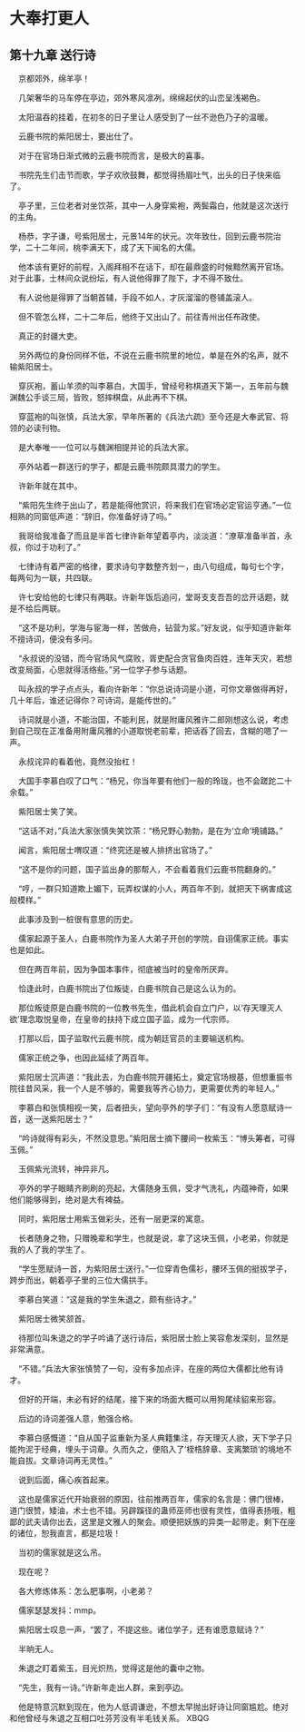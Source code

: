 # 大奉打更人 
 ## 第十九章 送行诗
     京都郊外，绵羊亭！

    几架奢华的马车停在亭边，郊外寒风凛冽，绵绵起伏的山峦呈浅褐色。

    太阳温吞的挂着，在初冬的日子里让人感受到了一丝不逊色乃子的温暖。

    云鹿书院的紫阳居士，要出仕了。

    对于在官场日渐式微的云鹿书院而言，是极大的喜事。

    书院先生们击节而歌，学子欢欣鼓舞，都觉得扬眉吐气，出头的日子快来临了。

    亭子里，三位老者对坐饮茶，其中一人身穿紫袍，两鬓霜白，他就是这次送行的主角。

    杨恭，字子谦，号紫阳居士，元景14年的状元。次年致仕，回到云鹿书院治学，二十二年间，桃李满天下，成了天下闻名的大儒。

    他本该有更好的前程，入阁拜相不在话下，却在最鼎盛的时候黯然离开官场。对于此事，士林间众说纷坛，有人说他得罪了陛下，才不得不致仕。

    有人说他是得罪了当朝首辅，手段不如人，才灰溜溜的卷铺盖滚人。

    但不管怎么样，二十二年后，他终于又出山了。前往青州出任布政使。

    真正的封疆大吏。

    另外两位的身份同样不低，不说在云鹿书院里的地位，单是在外的名声，就不输紫阳居士。

    穿灰袍，蓄山羊须的叫李慕白，大国手，曾经号称棋道天下第一，五年前与魏渊魏公手谈三局，皆败，怒摔棋盘，从此再不下棋。

    穿蓝袍的叫张慎，兵法大家，早年所著的《兵法六疏》至今还是大奉武官、将领的必读刊物。

    是大奉唯一一位可以与魏渊相提并论的兵法大家。

    亭外站着一群送行的学子，都是云鹿书院颇具潜力的学生。

    许新年就在其中。

    “紫阳先生终于出山了，若是能得他赏识，将来我们在官场必定官运亨通。”一位相熟的同窗低声道：“辞旧，你准备好诗了吗。”

    我哥给我准备了而且是半首七律许新年望着亭内，淡淡道：“潦草准备半首，永叔，你过于功利了。”

    七律诗有着严密的格律，要求诗句字数整齐划一，由八句组成，每句七个字，每两句为一联，共四联。

    许七安给他的七律只有两联。许新年饭后追问，堂哥支支吾吾的岔开话题，就是不给后两联。

    “这不是功利，学海与宦海一样，苦做舟，钻营为浆。”好友说，似乎知道许新年不擅诗词，便没有多问。

    “永叔说的没错，而今官场风气腐败，胥吏配合贪官鱼肉百姓，连年天灾，若想改变局面，心思就得活络些。”另一位学子参与话题。

    叫永叔的学子点点头，看向许新年：“你总说诗词是小道，可你文章做得再好，几十年后，谁还记得你？可诗词，是能传世的。”

    诗词就是小道，不能治国，不能利民，就是附庸风雅许二郎刚想这么说，考虑到自己现在正准备用附庸风雅的小道取悦老前辈，把话吞了回去，含糊的嗯了一声。

    永叔诧异的看着他，竟然没抬杠！

    大国手李慕白叹了口气：“杨兄，你当年要有他们一般的玲珑，也不会蹉跎二十余载。”

    紫阳居士笑了笑。

    “这话不对，”兵法大家张慎失笑饮茶：“杨兄野心勃勃，是在为‘立命’境铺路。”

    闻言，紫阳居士喟叹道：“终究还是被人排挤出官场了。”

    “这不是你的问题，国子监出身的那帮人，不会看着我们云鹿书院翻身的。”

    “哼，一群只知道欺上媚下，玩弄权谋的小人，两百年不到，就把天下祸害成这般模样。”

    此事涉及到一桩很有意思的历史。

    儒家起源于圣人，白鹿书院作为圣人大弟子开创的学院，自诩儒家正统。事实也是如此。

    但在两百年前，因为争国本事件，彻底被当时的皇帝所厌弃。

    恰逢此时，白鹿书院出了位叛徒，白鹿书院自己是这么认为的。

    那位叛徒原是白鹿书院的一位教书先生，借此机会自立门户，以‘存天理灭人欲’理念取悦皇帝，在皇帝的扶持下成立国子监，成为一代宗师。

    打那以后，国子监取代云鹿书院，成为朝廷官员的主要输送机构。

    儒家正统之争，也因此延续了两百年。

    紫阳居士沉声道：“我此去，为白鹿书院开疆拓土，奠定官场根基，但想重振书院往昔风采，我一个人是不够的，需要我等齐心协力，更需要优秀的年轻人。”

    李慕白和张慎相视一笑，后者扭头，望向亭外的学子们：“有没有人愿意赋诗一首，送一送紫阳居士？”

    “吟诗就得有彩头，不然没意思。”紫阳居士摘下腰间一枚紫玉：“博头筹者，可得玉佩。”

    玉佩紫光流转，神异非凡。

    亭外的学子眼睛齐刷刷的亮起，大儒随身玉佩，受才气洗礼，内蕴神奇，如果他们能够得到，绝对是大有裨益。

    同时，紫阳居士用紫玉做彩头，还有一层更深的寓意。

    长者随身之物，只赠晚辈和学生，也就是说，拿了这块玉佩，小老弟，你就是我的人了我的学生了。

    “学生愿赋诗一首，为紫阳居士送行。”一位穿青色儒衫，腰环玉佩的挺拔学子，跨步而出，朝着亭子里的三位大儒拱手。

    李慕白笑道：“这是我的学生朱退之，颇有些诗才。”

    紫阳居士微笑颔首。

    待那位叫朱退之的学子吟诵了送行诗后，紫阳居士脸上笑容愈发深刻，显然是非常满意。

    “不错。”兵法大家张慎赞了一句，没有多加点评，在座的两位大儒都比他有诗才。

    但好的开端，未必有好的结尾，接下来的场面大概可以用狗尾续貂来形容。

    后边的诗词差强人意，勉强合格。

    李慕白感慨道：“自从国子监重新为圣人典籍集注，存天理灭人欲，天下学子只能拘泥于经典，埋头于词章。久而久之，便陷入了‘桎梏辞章、支离繁琐’的境地不能自拔。文章诗词再无灵性。”

    说到后面，痛心疾首起来。

    这也是儒家近代开始衰弱的原因，往前推两百年，儒家的名言是：佛门很棒，道门很赞，矮油，术士也不错。另辟蹊径的蛊师巫师也很有灵性，值得表扬哦，粗鄙的武夫请你出去，这里是文雅人的聚会。顺便把妖族的异类一起带走。剩下在座的诸位，恕我直言，都是垃圾！

    当初的儒家就是这么吊。

    现在呢？

    各大修炼体系：怎么肥事啊，小老弟？

    儒家瑟瑟发抖：mmp。

    紫阳居士叹息一声，“罢了，不提这些。诸位学子，还有谁愿意赋诗？”

    半晌无人。

    朱退之盯着紫玉，目光炽热，觉得这是他的囊中之物。

    “先生，我有一诗。”许新年走出人群，来到亭边。

    他是特意沉默到现在，他为人低调谦逊，不想太早抛出好诗让同窗尴尬。绝对和他曾经与朱退之互相口吐芬芳没有半毛钱关系。 
XBQG